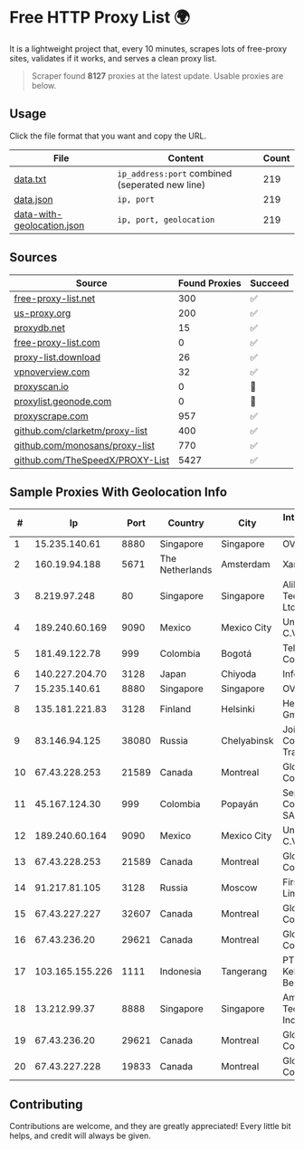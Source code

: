 
# Free HTTP Proxy List 🌍

It is a lightweight project that, every 10 minutes, scrapes lots of free-proxy sites, validates if it works, and serves a clean proxy list.


> Scraper found **8127** proxies at the latest update. Usable proxies are below.

## Usage

Click the file format that you want and copy the URL.


|File|Content|Count|
|----|-------|-----|
|[data.txt](https://raw.githubusercontent.com/themiralay/Proxy-List-World/master/data.txt)|`ip_address:port` combined (seperated new line)|219|
|[data.json](https://raw.githubusercontent.com/themiralay/Proxy-List-World/master/data.json)|`ip, port`|219|
|[data-with-geolocation.json](https://raw.githubusercontent.com/themiralay/Proxy-List-World/master/data-with-geolocation.json)|`ip, port, geolocation`|219|

## Sources

|Source|Found Proxies|Succeed|
|------|-------------|-------|
|[free-proxy-list.net](https://free-proxy-list.net)|300|✅|
|[us-proxy.org](https://www.us-proxy.org)|200|✅|
|[proxydb.net](http://proxydb.net)|15|✅|
|[free-proxy-list.com](https://free-proxy-list.com/?page=&port=&type%5B%5D=http&type%5B%5D=https&up_time=0&search=Search)|0|✅|
|[proxy-list.download](https://www.proxy-list.download/HTTP)|26|✅|
|[vpnoverview.com](https://vpnoverview.com/privacy/anonymous-browsing/free-proxy-servers)|32|✅|
|[proxyscan.io](https://www.proxyscan.io)|0|🚫|
|[proxylist.geonode.com](https://proxylist.geonode.com/api/proxy-list?limit=300&page=1&sort_by=lastChecked&sort_type=desc&protocols=http,https)|0|🚫|
|[proxyscrape.com](https://api.proxyscrape.com/v2/?request=displayproxies&protocol=http&timeout=10000&country=all&ssl=all&anonymity=all)|957|✅|
|[github.com/clarketm/proxy-list](https://raw.githubusercontent.com/clarketm/proxy-list/master/proxy-list-raw.txt)|400|✅|
|[github.com/monosans/proxy-list](https://raw.githubusercontent.com/monosans/proxy-list/main/proxies/http.txt)|770|✅|
|[github.com/TheSpeedX/PROXY-List](https://raw.githubusercontent.com/TheSpeedX/PROXY-List/master/http.txt)|5427|✅|


## Sample Proxies With Geolocation Info

|#|Ip|Port|Country|City|Internet Service Provider|
|-|--|----|-------|----|-------------------------|
|1|15.235.140.61|8880|Singapore|Singapore|OVH SAS|
|2|160.19.94.188|5671|The Netherlands|Amsterdam|Xantho UAB|
|3|8.219.97.248|80|Singapore|Singapore|Alibaba (US) Technology Co., Ltd.|
|4|189.240.60.169|9090|Mexico|Mexico City|Uninet S.A. de C.V.|
|5|181.49.122.78|999|Colombia|Bogotá|Telmex Colombia S.A.|
|6|140.227.204.70|3128|Japan|Chiyoda|InfoSphere|
|7|15.235.140.61|8880|Singapore|Singapore|OVH SAS|
|8|135.181.221.83|3128|Finland|Helsinki|Hetzner Online GmbH|
|9|83.146.94.125|38080|Russia|Chelyabinsk|Joint Stock Company TransTeleCom|
|10|67.43.228.253|21589|Canada|Montreal|GloboTech Communications|
|11|45.167.124.30|999|Colombia|Popayán|Sepcom Comunicaciones SAS|
|12|189.240.60.164|9090|Mexico|Mexico City|Uninet S.A. de C.V.|
|13|67.43.228.253|21589|Canada|Montreal|GloboTech Communications|
|14|91.217.81.105|3128|Russia|Moscow|First Server Limited|
|15|67.43.227.227|32607|Canada|Montreal|GloboTech Communications|
|16|67.43.236.20|29621|Canada|Montreal|GloboTech Communications|
|17|103.165.155.226|1111|Indonesia|Tangerang|PT Jaringan Keluarga Bersama|
|18|13.212.99.37|8888|Singapore|Singapore|Amazon Technologies Inc.|
|19|67.43.236.20|29621|Canada|Montreal|GloboTech Communications|
|20|67.43.227.228|19833|Canada|Montreal|GloboTech Communications|



## Contributing

Contributions are welcome, and they are greatly appreciated! Every
little bit helps, and credit will always be given.

